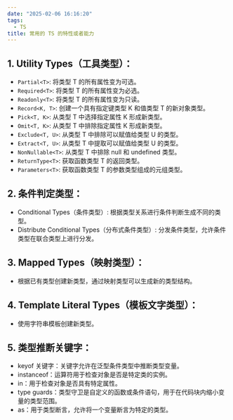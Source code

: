 ```yaml
---
date: "2025-02-06 16:16:20"
tags:
  - TS
title: 常用的 TS 的特性或者能⼒
---
```


## 1. Utility Types（⼯具类型）：

- `Partial<T>`: 将类型 T 的所有属性变为可选。
- `Required<T>`: 将类型 T 的所有属性变为必选。
- `Readonly<T>`: 将类型 T 的所有属性变为只读。
- `Record<K, T>`: 创建⼀个具有指定键类型 K 和值类型 T 的新对象类型。
- `Pick<T, K>`: 从类型 T 中选择指定属性 K 形成新类型。
- `Omit<T, K>`: 从类型 T 中排除指定属性 K 形成新类型。
- `Exclude<T, U>`: 从类型 T 中排除可以赋值给类型 U 的类型。
- `Extract<T, U>`: 从类型 T 中提取可以赋值给类型 U 的类型。
- `NonNullable<T>`: 从类型 T 中排除 null 和 undefined 类型。
- `ReturnType<T>`: 获取函数类型 T 的返回类型。
- `Parameters<T>`: 获取函数类型 T 的参数类型组成的元组类型。

## 2. 条件判定类型：

- Conditional Types（条件类型）: 根据类型关系进⾏条件判断⽣成不同的类型。
- Distribute Conditional Types（分布式条件类型）: 分发条件类型，允许条件类型在联合类型上进⾏分发。

## 3. Mapped Types（映射类型）：

- 根据已有类型创建新类型，通过映射类型可以⽣成新的类型结构。

## 4. Template Literal Types（模板⽂字类型）：

- 使⽤字符串模板创建新类型。

## 5. 类型推断关键字：

- keyof 关键字：关键字允许在泛型条件类型中推断类型变量。
- instanceof：运算符⽤于检查对象是否是特定类的实例。
- in：⽤于检查对象是否具有特定属性。
- type guards：类型守卫是⾃定义的函数或条件语句，⽤于在代码块内缩⼩变量的类型范围。
- as：⽤于类型断⾔，允许将⼀个变量断⾔为特定的类型。
